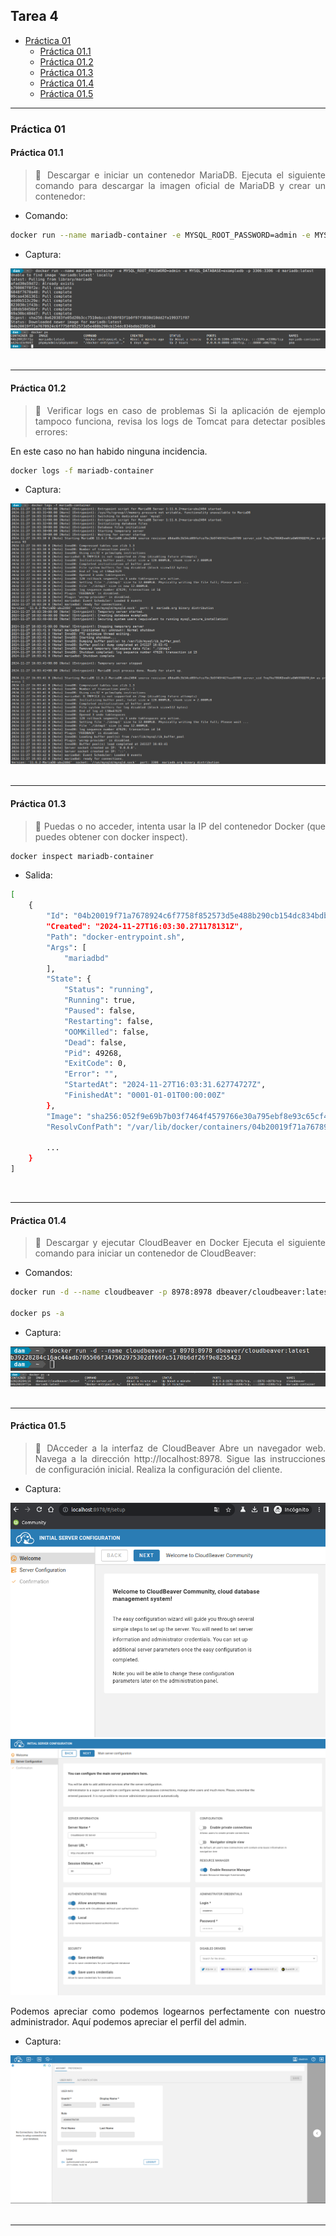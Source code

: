 <div align="justify">

## Tarea 4

- [Práctica 01](#práctica-01)
    - [Práctica 01.1](#práctica-011)
    - [Práctica 01.2](#práctica-012)
    - [Práctica 01.3](#práctica-013)
    - [Práctica 01.4](#práctica-014)
    - [Práctica 01.5](#práctica-015)

***

### Práctica 01

#### Práctica 01.1

> 📂
> Descargar e iniciar un contenedor MariaDB. Ejecuta el siguiente comando para descargar la imagen oficial de MariaDB y crear un contenedor:
>

- Comando:
```bash
docker run --name mariadb-container -e MYSQL_ROOT_PASSWORD=admin -e MYSQL_DATABASE=exampledb -p 3306:3306 -d mariadb:latest
```

- Captura:
<div align="center">
<img src="./img/p1-1.png"/>
<img src="./img/p1-2.png"/>
</div>

<br>

***

#### Práctica 01.2

> 📂
> Verificar logs en caso de problemas
Si la aplicación de ejemplo tampoco funciona, revisa los logs de Tomcat para detectar posibles errores:
>

En este caso no han habido ninguna incidencia. 

```bash
docker logs -f mariadb-container
```

- Captura:
<div align="center">
<img src="./img/p1-3.png"/>
</div>

</br>

***


#### Práctica 01.3

> 📂
> Puedas o no acceder, intenta usar la IP del contenedor Docker (que puedes obtener con docker inspect).
>


```bash
docker inspect mariadb-container
```

- Salida:
```bash
[
    {
        "Id": "04b20019f71a7678924c6f7758f852573d5e488b290cb154dc834bdbb2105c34",
        "Created": "2024-11-27T16:03:30.271178131Z",
        "Path": "docker-entrypoint.sh",
        "Args": [
            "mariadbd"
        ],
        "State": {
            "Status": "running",
            "Running": true,
            "Paused": false,
            "Restarting": false,
            "OOMKilled": false,
            "Dead": false,
            "Pid": 49268,
            "ExitCode": 0,
            "Error": "",
            "StartedAt": "2024-11-27T16:03:31.62774727Z",
            "FinishedAt": "0001-01-01T00:00:00Z"
        },
        "Image": "sha256:052f9e69b7b03f7464f4579766e30a795ebf8e93c65cf47698e2869bf882bbe3",
        "ResolvConfPath": "/var/lib/docker/containers/04b20019f71a7678924c6f7758f852573d5e488b290cb154dc834bdbb2105c34/resolv.conf",

        ...
    }
]
```

</br>

***

#### Práctica 01.4

> 📂
> Descargar y ejecutar CloudBeaver en Docker
Ejecuta el siguiente comando para iniciar un contenedor de CloudBeaver:
>

- Comandos:
```bash
docker run -d --name cloudbeaver -p 8978:8978 dbeaver/cloudbeaver:latest

docker ps -a
```


- Captura:
<div align="center">
<img src="./img/p1-4.png"/>
<img src="./img/p1-5.png"/>

</div>

</br>

***


#### Práctica 01.5

> 📂
> DAcceder a la interfaz de CloudBeaver
Abre un navegador web.
Navega a la dirección http://localhost:8978.
Sigue las instrucciones de configuración inicial.
Realiza la configuración del cliente.
>

- Captura:
<div align="center">
<img src="./img/p1-6.png"/>
<img src="./img/p1-7.png"/>

</div>

Podemos apreciar como podemos logearnos perfectamente con nuestro administrador. Aquí podemos apreciar el perfil del admin.

- Captura:
<div align="center">
<img src="./img/p1-8.png"/>
</div>


</br>

***
